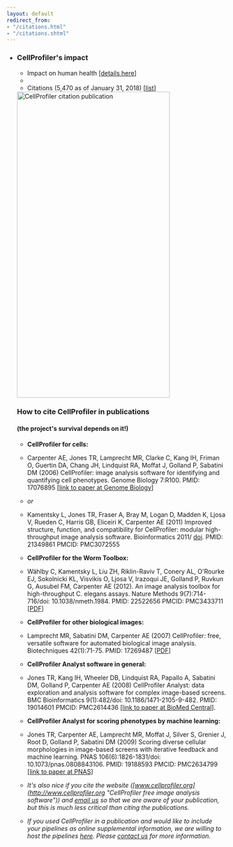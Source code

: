 ```yaml
---
layout: default
redirect_from:
- "/citations.html"
- "/citations.shtml"
---
```

-   ### CellProfiler's impact


    -   Impact on human health [[details here](/impact/)]
    -   
    -   Citations (5,470 as of January 31, 2018) [[list](https://scholar.google.com/scholar?q=%22www+cellprofiler+org%22+OR+CellProfiler+OR+%22cellprofiler%22&hl=en&as_sdt=0,22)]

    <img src="http://d1zymp9ayga15t.cloudfront.net/images/CP_cite_chart26.png" alt="CellProfiler citation publication" width="350" height="700">

    ### How to cite CellProfiler in publications
    #### (the project's survival depends on it!)

    -   __CellProfiler for cells:__

    -   Carpenter AE, Jones TR, Lamprecht MR, Clarke C, Kang IH, Friman O, Guertin DA, Chang JH, Lindquist RA, Moffat J, Golland P, Sabatini DM (2006) CellProfiler: image analysis software for identifying and quantifying cell phenotypes. Genome Biology 7:R100. PMID: 17076895 [[link to paper at Genome Biology](http://genomebiology.com/2006/7/10/R100 "Genome biology image analysis paper")]

    -   _or_

    -   Kamentsky L, Jones TR, Fraser A, Bray M, Logan D, Madden K, Ljosa V, Rueden C, Harris GB, Eliceiri K, Carpenter AE (2011) Improved structure, function, and compatibility for CellProfiler: modular high-throughput image analysis software. Bioinformatics 2011/ [doi](http://bioinformatics.oxfordjournals.org/content/27/8/1179.full.pdf?keytype=ref&ijkey=ujLFUXwONdtX58c). PMID: 21349861 PMCID: PMC3072555

    -   __CellProfiler for the Worm Toolbox:__

    -   Wählby C, Kamentsky L, Liu ZH, Riklin-Raviv T, Conery AL, O'Rourke EJ, Sokolnicki KL, Visvikis O, Ljosa V, Irazoqui JE, Golland P, Ruvkun G, Ausubel FM, Carpenter AE (2012). An image analysis toolbox for high-throughput C. elegans assays. Nature Methods 9(7):714-716/doi: 10.1038/nmeth.1984. PMID: 22522656 PMCID: PMC3433711 [[PDF](http://d1zymp9ayga15t.cloudfront.net/content/papers/59-Wahlby_NatMeth_2012.pdf)]

    -   __CellProfiler for other biological images:__

    -   Lamprecht MR, Sabatini DM, Carpenter AE (2007) CellProfiler: free, versatile software for automated biological image analysis. Biotechniques 42(1):71-75. PMID: 17269487 [[PDF](http://d1zymp9ayga15t.cloudfront.net/content/papers/26-Lamprecht_Biotech_2007.pdf)]

    -   __CellProfiler Analyst software in general:__

    -   Jones TR, Kang IH, Wheeler DB, Lindquist RA, Papallo A, Sabatini DM, Golland P, Carpenter AE (2008) CellProfiler Analyst: data exploration and analysis software for complex image-based screens. BMC Bioinformatics 9(1):482/doi: 10.1186/1471-2105-9-482. PMID: 19014601 PMCID: PMC2614436 [[link to paper at BioMed Central](http://www.biomedcentral.com/1471-2105/9/482)].

    -   __CellProfiler Analyst for scoring phenotypes by machine learning:__

    -   Jones TR, Carpenter AE, Lamprecht MR, Moffat J, Silver S, Grenier J, Root D, Golland P, Sabatini DM (2009) Scoring diverse cellular morphologies in image-based screens with iterative feedback and machine learning. PNAS 106(6):1826-1831/doi: 10.1073/pnas.0808843106. PMID: 19188593 PMCID: PMC2634799 [[link to paper at PNAS](http://www.pnas.org/content/106/6/1826)]

    -   _It's also nice if you cite the website ([www.cellprofiler.org](http://www.cellprofiler.org "CellProfiler free image analysis software")) and [email us](mailto:imagingadmin@broadinstitute.org) so that we are aware of your publication, but this is much less critical than citing the publications._

    -   _If you used CellProfiler in a publication and would like to include your pipelines as online supplemental information, we are willing to host the pipelines [here](/examples/published_pipelines). Please [contact us](mailto:imagingadmin@broadinstitute.org) for more information._
